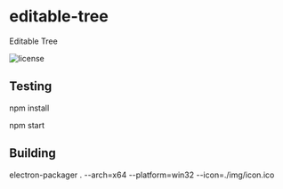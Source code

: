 # editable-tree
Editable Tree

![license](https://i.creativecommons.org/l/by-nc-nd/4.0/88x31.png)

## Testing

npm install

npm start

## Building

electron-packager . --arch=x64 --platform=win32 --icon=./img/icon.ico
